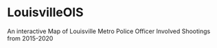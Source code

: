 # LouisvilleOIS
An interactive Map of Louisville Metro Police Officer Involved Shootings from 2015-2020
